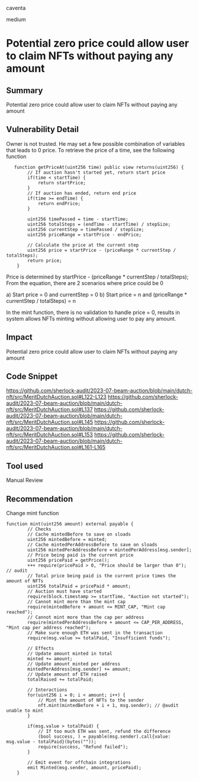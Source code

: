 caventa

medium

# Potential zero price could allow user to claim NFTs without paying any amount

## Summary
Potential zero price could allow user to claim NFTs without paying any amount

## Vulnerability Detail
Owner is not trusted. He may set a few possible combination of variables that leads to 0 price. To retrieve the price of a time, see the following function

```solidity
   function getPriceAt(uint256 time) public view returns(uint256) {
        // If auction hasn't started yet, return start price
        if(time < startTime) {
            return startPrice;
        }
        // If auction has ended, return end price
        if(time >= endTime) {
            return endPrice;
        }

        uint256 timePassed = time - startTime;
        uint256 totalSteps = (endTime - startTime) / stepSize;
        uint256 currentStep = timePassed / stepSize;
        uint256 priceRange = startPrice - endPrice;

        // Calculate the price at the current step
        uint256 price = startPrice - (priceRange * currentStep / totalSteps);
        return price;
    }
```    

Price is determined by startPrice - (priceRange * currentStep / totalSteps); 
From the equation, there are 2 scenarios where price could be 0

a) Start price = 0 and currentStep = 0
b) Start price = n and (priceRange * currentStep / totalSteps) = n

In the mint function, there is no validation to handle price = 0, results in system allows NFTs minting without allowing user to pay any amount.

## Impact
Potential zero price could allow user to claim NFTs without paying any amount

## Code Snippet
https://github.com/sherlock-audit/2023-07-beam-auction/blob/main/dutch-nft/src/MeritDutchAuction.sol#L122-L123
https://github.com/sherlock-audit/2023-07-beam-auction/blob/main/dutch-nft/src/MeritDutchAuction.sol#L137
https://github.com/sherlock-audit/2023-07-beam-auction/blob/main/dutch-nft/src/MeritDutchAuction.sol#L145
https://github.com/sherlock-audit/2023-07-beam-auction/blob/main/dutch-nft/src/MeritDutchAuction.sol#L153
https://github.com/sherlock-audit/2023-07-beam-auction/blob/main/dutch-nft/src/MeritDutchAuction.sol#L161-L165

## Tool used
Manual Review

## Recommendation
Change mint function

```solidity
function mint(uint256 amount) external payable {
        // Checks
        // Cache mintedBefore to save on sloads
        uint256 mintedBefore = minted;
        // Cache mintedPerAddressBefore to save on sloads
        uint256 mintedPerAddressBefore = mintedPerAddress[msg.sender];
        // Price being paid is the current price
        uint256 pricePaid = getPrice();
        +++ require(pricePaid > 0, "Price should be larger than 0"); // audit 
        // Total price being paid is the current price times the amount of NFTs
        uint256 totalPaid = pricePaid * amount;
        // Auction must have started
        require(block.timestamp >= startTime, "Auction not started");
        // Cannot mint more than the mint cap
        require(mintedBefore + amount <= MINT_CAP, "Mint cap reached");
        // Cannot mint more than the cap per address
        require(mintedPerAddressBefore + amount <= CAP_PER_ADDRESS, "Mint cap per address reached");
        // Make sure enough ETH was sent in the transaction
        require(msg.value >= totalPaid, "Insufficient funds");

        // Effects
        // Update amount minted in total
        minted += amount;
        // Update amount minted per address
        mintedPerAddress[msg.sender] += amount;
        // Update amount of ETH raised
        totalRaised += totalPaid;

        // Interactions
        for(uint256 i = 0; i < amount; i++) {
            // Mint the amount of NFTs to the sender
            nft.mint(mintedBefore + i + 1, msg.sender); // @audit unable to mint
        }

        if(msg.value > totalPaid) {
            // If too much ETH was sent, refund the difference
            (bool success, ) = payable(msg.sender).call{value: msg.value - totalPaid}(bytes(""));
            require(success, "Refund failed");
        }

        // Emit event for offchain integrations
        emit Minted(msg.sender, amount, pricePaid);
    }
```